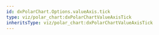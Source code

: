 ```yaml
---
id: dxPolarChart.Options.valueAxis.tick
type: viz/polar_chart:dxPolarChartValueAxisTick
inheritsType: viz/polar_chart:dxPolarChartValueAxisTick
---
```

